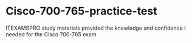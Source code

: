 # Cisco-700-765-practice-test
ITEXAMSPRO study materials provided the knowledge and confidence I needed for the Cisco 700-765 exam.
